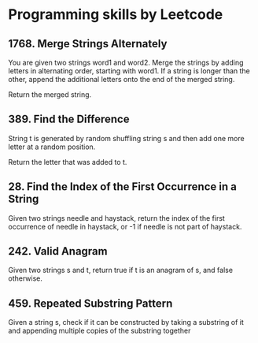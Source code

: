# **Programming skills by Leetcode**

## 1768. Merge Strings Alternately
You are given two strings word1 and word2. Merge the strings by adding letters 
in alternating order, starting with word1. If a string is longer than the other, 
append the additional letters onto the end of the merged string.

Return the merged string.

## 389. Find the Difference
String t is generated by random shuffling string s and then add one more letter at a random position.

Return the letter that was added to t.

## 28. Find the Index of the First Occurrence in a String
Given two strings needle and haystack, return the index of the first occurrence 
of needle in haystack, or -1 if needle is not part of haystack.

## 242. Valid Anagram
Given two strings s and t, return true if t is an anagram of s, and false otherwise.

## 459. Repeated Substring Pattern
Given a string s, check if it can be constructed by taking a substring of it and appending 
multiple copies of the substring together
